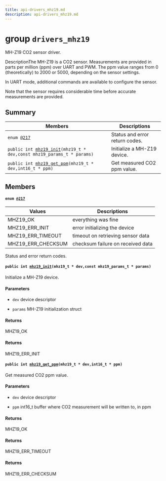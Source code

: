 ```yaml
---
title: api-drivers_mhz19.md
description: api-drivers_mhz19.md
---
```

# group `drivers_mhz19` 

MH-Z19 CO2 sensor driver.

DescriptionThe MH-Z19 is a CO2 sensor. Measurements are provided in parts per million (ppm) over UART and PWM. The ppm value ranges from 0 (theoretically) to 2000 or 5000, depending on the sensor settings.

In UART mode, additional commands are available to configure the sensor.

Note that the sensor requires considerable time before accurate measurements are provided.

## Summary

 Members                        | Descriptions                                
--------------------------------|---------------------------------------------
`enum `[`@217`](#group__drivers__mhz19_1gacb6f6fa3e73244ffcf5c366390b4a4ed)            | Status and error return codes.
`public int `[`mhz19_init`](#group__drivers__mhz19_1ga326bf9228d31c89226e9d7deb1137e6a)`(mhz19_t * dev,const mhz19_params_t * params)`            | Initialize a MH-Z19 device.
`public int `[`mhz19_get_ppm`](#group__drivers__mhz19_1ga80b093fb1763a7feb3f6bdf2a5567fb9)`(mhz19_t * dev,int16_t * ppm)`            | Get measured CO2 ppm value.

## Members

#### `enum `[`@217`](#group__drivers__mhz19_1gacb6f6fa3e73244ffcf5c366390b4a4ed) 

 Values                         | Descriptions                                
--------------------------------|---------------------------------------------
MHZ19_OK            | everything was fine
MHZ19_ERR_INIT            | error initializing the device
MHZ19_ERR_TIMEOUT            | timeout on retrieving sensor data
MHZ19_ERR_CHECKSUM            | checksum failure on received data

Status and error return codes.

#### `public int `[`mhz19_init`](#group__drivers__mhz19_1ga326bf9228d31c89226e9d7deb1137e6a)`(mhz19_t * dev,const mhz19_params_t * params)` 

Initialize a MH-Z19 device.

#### Parameters
* `dev` device descriptor 

* `params` MH-Z19 initialization struct

#### Returns
MHZ19_OK 

#### Returns
MHZ19_ERR_INIT

#### `public int `[`mhz19_get_ppm`](#group__drivers__mhz19_1ga80b093fb1763a7feb3f6bdf2a5567fb9)`(mhz19_t * dev,int16_t * ppm)` 

Get measured CO2 ppm value.

#### Parameters
* `dev` device descriptor 

* `ppm` int16_t buffer where CO2 measurement will be written to, in ppm

#### Returns
MHZ19_OK 

#### Returns
MHZ19_ERR_TIMEOUT 

#### Returns
MHZ19_ERR_CHECKSUM

